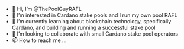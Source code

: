- 👋 Hi, I’m @ThePoolGuyRAFL
- 👀 I’m interested in Cardano stake pools and I run my own pool RAFL
- 🌱 I’m currently learning about blockchain technology, specifically Cardano, and building and running a successful stake pool
- 💞️ I’m looking to collaborate with small Cardano stake pool operators 
- 📫 How to reach me ...

<!---
ThePoolGuyRAFL/ThePoolGuyRAFL is a ✨ special ✨ repository because its `README.md` (this file) appears on your GitHub profile.
You can click the Preview link to take a look at your changes.
--->

